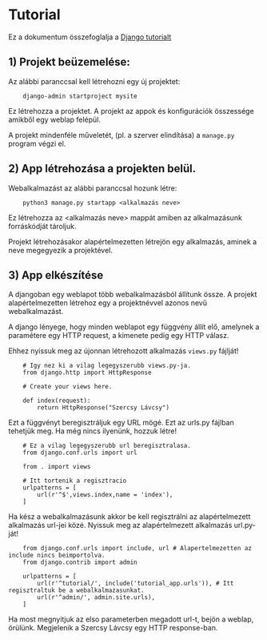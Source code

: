 # Tutorial

Ez a dokumentum összefoglalja a [Django tutorialt](https://docs.djangoproject.com/en/1.11/intro/tutorial01/)

## 1) Projekt beüzemelése:

Az alábbi paranccsal kell létrehozni egy új projektet:

        django-admin startproject mysite

Ez létrehozza a projektet. A projekt az appok és konfigurációk összessége amikből egy weblap felépül.

A projekt mindenféle műveletét, (pl. a szerver elindítása) a `manage.py` program végzi el.

## 2) App létrehozása a projekten belül.

Webalkalmazást az alábbi paranccsal hozunk létre:

        python3 manage.py startapp <alkalmazás neve>

Ez létrehozza az <alkalmazás neve> mappát amiben az alkalmazásunk forráskódját tároljuk.

Projekt létrehozásakor alapértelmezetten létrejön egy alkalmazás, aminek a neve megegyezik a projektével.

## 3) App elkészítése

A djangoban egy weblapot több webalkalmazásból állítunk össze. A projekt alapértelmezetten létrehoz egy a projektnévvel azonos nevű webalkalmazást.

A django lényege, hogy minden weblapot egy függvény állít elő, amelynek a paramétere egy HTTP request, a kimenete pedig egy HTTP válasz.

Ehhez nyissuk meg az újonnan létrehozott alkalmazás `views.py` fájlját!

        # Igy nez ki a vilag legegyszerubb views.py-ja.
        from django.http import HttpResponse
        
        # Create your views here.
        
        def index(request):
            return HttpResponse("Szercsy Lávcsy")

Ezt a függvényt beregisztráljuk egy URL mögé. Ezt az urls.py fájlban tehetjük meg. Ha még nincs ilyenünk, hozzuk létre!

        # Ez a vilag legegyszerubb url beregisztralasa.
        from django.conf.urls import url
        
        from . import views
    
        # Itt tortenik a regisztracio
        urlpatterns = [
            url(r'^$',views.index,name = 'index'),
        ]

Ha kész a webalkalmazásunk akkor be kell regisztrálni az alapértelmezett alkalmazás url-jei közé. Nyissuk meg az alapértelmezett alkalmazás url.py-ját!

        
        from django.conf.urls import include, url # Alapertelmezetten az include nincs beimportolva.
        from django.contrib import admin
        
        urlpatterns = [
            url(r'^tutorial/', include('tutorial_app.urls')), # Itt regisztraltuk be a webalkalmazasunkat.
            url(r'^admin/', admin.site.urls),
        ]

Ha most megnyitjuk az elso parameterben megadott url-t, bejön a weblap, örülünk. Megjelenik a Szercsy Lávcsy egy HTTP response-ban.
